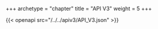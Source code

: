 +++
archetype = "chapter"
title = "API V3"
weight = 5
+++

{{< openapi src="/../../apiv3/API_V3.json" >}}
